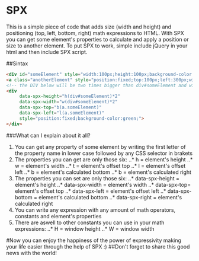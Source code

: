 # SPX
This is a simple piece of code that adds size (width and height) and positioning (top, left, bottom, right) math expressions to HTML. With SPX you can get some element's properties to calculate and apply a position or size to another element. To put SPX to work, simple include jQuery in your html and then include SPX script.

##Sintax
```html
<div id="someElement" style="width:100px;height:100px;background-color:blue;">
<a class="anotherElement" style="position:fixed;top:100px;left:300px;width:20px;height:20px;background-color:red;">
<!-- the DIV below will be two times bigger than div#someElement and will be placed below a.anotherElement !-->
<div
     data-spx-height="h(div#someElement)*2"
     data-spx-width="w(div#someElement)*2"
     data-spx-top="b(a.someElement)"
     data-spx-left="l(a.someElement)"
     style="position:fixed;background-color:green;">
</div>
```
###What can I explain about it all?
1. You can get any property of some element by writing the first letter of the property name in lower case followed by any CSS selector in brakets
2. The properties you can get are only those six:
..* h = element's height
..* w = element's width
..* t = element's offset top
..* l = element's offset left
..* b = element's calculated bottom
..* b = element's calculated right
3. The properties you can set are only those six:
..* data-spx-height = element's height
..* data-spx-width = element's width
..* data-spx-top= element's offset top
..* data-spx-left = element's offset left
..* data-spx-bottom = element's calculated bottom
..* data-spx-right = element's calculated right
4. You can write any expression with any amount of math operators, constants and element's properties
5. There are aswell to other constants you can use in your math expressions: 
..* H = window height
..* W = window width

#Now you can enjoy the happiness of the power of expressivity making your life easier through the help of SPX :)
##Don't forget to share this good news with the world!


